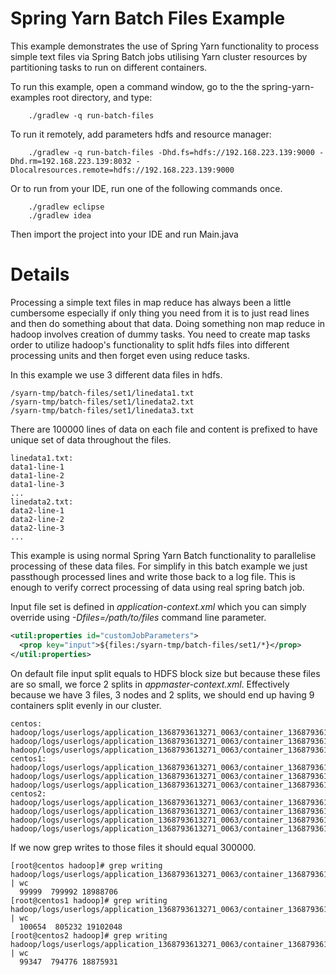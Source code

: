 Spring Yarn Batch Files Example
===============================

This example demonstrates the use of Spring Yarn functionality to process simple text files
via Spring Batch jobs utilising Yarn cluster resources by partitioning tasks to run
on different containers.

To run this example, open a command window, go to the the spring-yarn-examples root directory, and type:

		./gradlew -q run-batch-files

To run it remotely, add parameters hdfs and resource manager:

		./gradlew -q run-batch-files -Dhd.fs=hdfs://192.168.223.139:9000 -Dhd.rm=192.168.223.139:8032 -Dlocalresources.remote=hdfs://192.168.223.139:9000

Or to run from your IDE, run one of the following commands once.

		./gradlew eclipse
		./gradlew idea

Then import the project into your IDE and run Main.java

# Details

Processing a simple text files in map reduce has always been a little cumbersome especially if only
thing you need from it is to just read lines and then do something about that data. Doing something
non map reduce in hadoop involves creation of dummy tasks. You need to create map tasks order
to utilize hadoop's functionality to split hdfs files into different processing units and then
forget even using reduce tasks.

In this example we use 3 different data files in hdfs.
```
/syarn-tmp/batch-files/set1/linedata1.txt
/syarn-tmp/batch-files/set1/linedata2.txt
/syarn-tmp/batch-files/set1/linedata3.txt
```

There are 100000 lines of data on each file and content is prefixed to have unique
set of data throughout the files.
```
linedata1.txt:
data1-line-1
data1-line-2
data1-line-3
...
linedata2.txt:
data2-line-1
data2-line-2
data2-line-3
...
```

This example is using normal Spring Yarn Batch functionality to parallelise processing
of these data files. For simplify in this batch example we just passthough processed lines
and write those back to a log file. This is enough to verify correct processing of data
using real spring batch job.

Input file set is defined in *application-context.xml* which you can simply override
using *-Dfiles=/path/to/files* command line parameter.
```xml
<util:properties id="customJobParameters">
  <prop key="input">${files:/syarn-tmp/batch-files/set1/*}</prop>
</util:properties>
```

On default file input split equals to HDFS block size but because these files are
so small, we force 2 splits in *appmaster-context.xml*. Effectively because we have 3 files,
3 nodes and 2 splits, we should end up having 9 containers split evenly in our cluster.
```
centos:
hadoop/logs/userlogs/application_1368793613271_0063/container_1368793613271_0063_01_000010/Container.stdout
hadoop/logs/userlogs/application_1368793613271_0063/container_1368793613271_0063_01_000004/Container.stdout
hadoop/logs/userlogs/application_1368793613271_0063/container_1368793613271_0063_01_000007/Container.stdout
centos1:
hadoop/logs/userlogs/application_1368793613271_0063/container_1368793613271_0063_01_000003/Container.stdout
hadoop/logs/userlogs/application_1368793613271_0063/container_1368793613271_0063_01_000009/Container.stdout
hadoop/logs/userlogs/application_1368793613271_0063/container_1368793613271_0063_01_000006/Container.stdout
centos2:
hadoop/logs/userlogs/application_1368793613271_0063/container_1368793613271_0063_01_000008/Container.stdout
hadoop/logs/userlogs/application_1368793613271_0063/container_1368793613271_0063_01_000005/Container.stdout
hadoop/logs/userlogs/application_1368793613271_0063/container_1368793613271_0063_01_000002/Container.stdout
hadoop/logs/userlogs/application_1368793613271_0063/container_1368793613271_0063_01_000001/Appmaster.stdout
```

If we now grep writes to those files it should equal 300000.
```
[root@centos hadoop]# grep writing hadoop/logs/userlogs/application_1368793613271_0063/container_1368793613271_0063_01_0000*/Container.stdout | wc
  99999  799992 18988706
[root@centos1 hadoop]# grep writing hadoop/logs/userlogs/application_1368793613271_0063/container_1368793613271_0063_01_0000*/Container.stdout | wc
  100654  805232 19102048
[root@centos2 hadoop]# grep writing hadoop/logs/userlogs/application_1368793613271_0063/container_1368793613271_0063_01_0000*/Container.stdout | wc
  99347  794776 18875931
```
